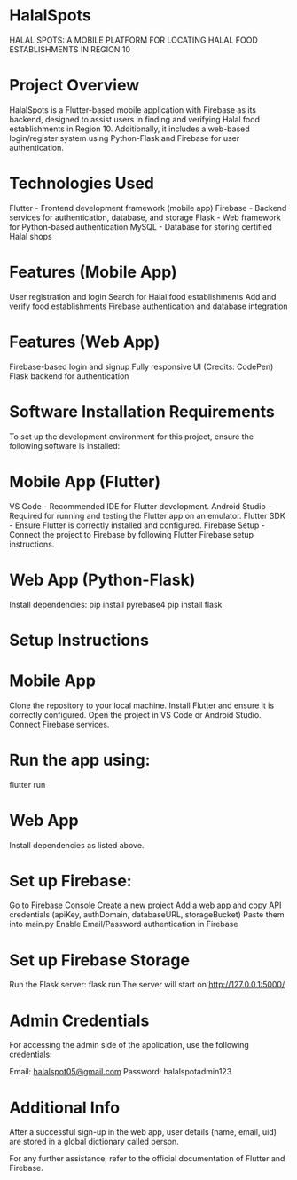 # HalalSpots
HALAL SPOTS: A MOBILE PLATFORM FOR LOCATING HALAL FOOD ESTABLISHMENTS IN REGION 10

# Project Overview

HalalSpots is a Flutter-based mobile application with Firebase as its backend, designed to assist users in finding and verifying Halal food establishments in Region 10. Additionally, it includes a web-based login/register system using Python-Flask and Firebase for user authentication.

# Technologies Used

Flutter - Frontend development framework (mobile app)
Firebase - Backend services for authentication, database, and storage
Flask - Web framework for Python-based authentication
MySQL - Database for storing certified Halal shops

# Features (Mobile App)

User registration and login
Search for Halal food establishments
Add and verify food establishments
Firebase authentication and database integration

# Features (Web App)

Firebase-based login and signup
Fully responsive UI (Credits: CodePen)
Flask backend for authentication

# Software Installation Requirements

To set up the development environment for this project, ensure the following software is installed:

# Mobile App (Flutter)

VS Code - Recommended IDE for Flutter development.
Android Studio - Required for running and testing the Flutter app on an emulator.
Flutter SDK - Ensure Flutter is correctly installed and configured.
Firebase Setup - Connect the project to Firebase by following Flutter Firebase setup instructions.

# Web App (Python-Flask)

Install dependencies:
pip install pyrebase4
pip install flask

# Setup Instructions
# Mobile App

Clone the repository to your local machine.
Install Flutter and ensure it is correctly configured.
Open the project in VS Code or Android Studio.
Connect Firebase services.

# Run the app using:

flutter run

# Web App

Install dependencies as listed above.

# Set up Firebase:

Go to Firebase Console
Create a new project
Add a web app and copy API credentials (apiKey, authDomain, databaseURL, storageBucket)
Paste them into main.py
Enable Email/Password authentication in Firebase

# Set up Firebase Storage

Run the Flask server:
flask run
The server will start on http://127.0.0.1:5000/

# Admin Credentials

For accessing the admin side of the application, use the following credentials:

Email: halalspot05@gmail.com
Password: halalspotadmin123

# Additional Info

After a successful sign-up in the web app, user details (name, email, uid) are stored in a global dictionary called person.

For any further assistance, refer to the official documentation of Flutter and Firebase.
